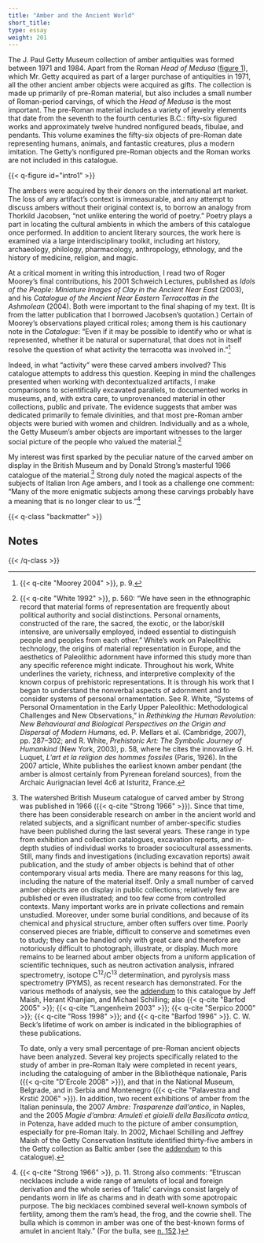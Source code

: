 ```yaml
---
title: "Amber and the Ancient World"
short_title:
type: essay
weight: 201
---
```

The J. Paul Getty Museum collection of amber antiquities was formed between 1971 and 1984. Apart from the Roman *Head of Medusa* \([figure 1](#intro1)\), which Mr. Getty acquired as part of a larger purchase of antiquities in 1971, all the other ancient amber objects were acquired as gifts. The collection is made up primarily of pre-Roman material, but also includes a small number of Roman-period carvings, of which the *Head of Medusa* is the most important. The pre-Roman material includes a variety of jewelry elements that date from the seventh to the fourth centuries B.C.: fifty-six figured works and approximately twelve hundred nonfigured beads, fibulae, and pendants. This volume examines the fifty-six objects of pre-Roman date representing humans, animals, and fantastic creatures, plus a modern imitation. The Getty’s nonfigured pre-Roman objects and the Roman works are not included in this catalogue.

{{< q-figure id="intro1" >}}

The ambers were acquired by their donors on the international art market. The loss of any artifact’s context is immeasurable, and any attempt to discuss ambers without their original context is, to borrow an analogy from Thorkild Jacobsen, “not unlike entering the world of poetry.” Poetry plays a part in locating the cultural ambients in which the ambers of this catalogue once performed. In addition to ancient literary sources, the work here is examined via a large interdisciplinary toolkit, including art history, archaeology, philology, pharmacology, anthropology, ethnology, and the history of medicine, religion, and magic.

At a critical moment in writing this introduction, I read two of Roger Moorey’s final contributions, his 2001 Schweich Lectures, published as *Idols of the People: Miniature Images of Clay in the Ancient Near East* (2003), and his *Catalogue of the Ancient Near Eastern Terracottas in the Ashmolean* (2004). Both were important to the final shaping of my text. (It is from the latter publication that I borrowed Jacobsen’s quotation.) Certain of Moorey’s observations played critical roles; among them is his cautionary note in the *Catalogue*: “Even if it may be possible to identify who or what is represented, whether it be natural or supernatural, that does not in itself resolve the question of what activity the terracotta was involved in.”[^1]

Indeed, in what “activity” were these carved ambers involved? This catalogue attempts to address this question. Keeping in mind the challenges presented when working with decontextualized artifacts, I make comparisons to scientifically excavated parallels, to documented works in museums, and, with extra care, to unprovenanced material in other collections, public and private. The evidence suggests that amber was dedicated primarily to female divinities, and that most pre-Roman amber objects were buried with women and children. Individually and as a whole, the Getty Museum’s amber objects are important witnesses to the larger social picture of the people who valued the material.[^2]

My interest was first sparked by the peculiar nature of the carved amber on display in the British Museum and by Donald Strong’s masterful 1966 catalogue of the material.[^3] Strong duly noted the magical aspects of the subjects of Italian Iron Age ambers, and I took as a challenge one comment: “Many of the more enigmatic subjects among these carvings probably have a meaning that is no longer clear to us.”[^4]

{{< q-class "backmatter" >}}
## Notes
{{< /q-class >}}

[^1]: {{< q-cite "Moorey 2004" >}}, p. 9.

[^2]: {{< q-cite "White 1992" >}}, p. 560: “We have seen in the ethnographic record that material forms of representation are frequently about political authority and social distinctions. Personal ornaments, constructed of the rare, the sacred, the exotic, or the labor/skill intensive, are universally employed, indeed essential to distinguish people and peoples from each other.” White’s work on Paleolithic technology, the origins of material representation in Europe, and the aesthetics of Paleolithic adornment have informed this study more than any specific reference might indicate. Throughout his work, White underlines the variety, richness, and interpretive complexity of the known corpus of prehistoric representations. It is through his work that I began to understand the nonverbal aspects of adornment and to consider systems of personal ornamentation. See R. White, “Systems of Personal Ornamentation in the Early Upper Paleolithic: Methodological Challenges and New Observations,” in *Rethinking the Human Revolution: New Behavioural and Biological Perspectives on the Origin and Dispersal of Modern Humans*, ed. P. Mellars et al. (Cambridge, 2007), pp. 287–302; and R. White, *Prehistoric Art: The Symbolic Journey of Humankind* (New York, 2003), p. 58, where he cites the innovative G. H. Luquet, *L’art et la religion des hommes fossiles* (Paris, 1926). In the 2007 article, White publishes the earliest known amber pendant (the amber is almost certainly from Pyrenean foreland sources), from the Archaic Aurignacian level 4c6 at Isturitz, France.

[^3]: The watershed British Museum catalogue of carved amber by Strong was published in 1966 ({{< q-cite "Strong 1966" >}}). Since that time, there has been considerable research on amber in the ancient world and related subjects, and a significant number of amber-specific studies have been published during the last several years. These range in type from exhibition and collection catalogues, excavation reports, and in-depth studies of individual works to broader sociocultural assessments. Still, many finds and investigations (including excavation reports) await publication, and the study of amber objects is behind that of other contemporary visual arts media. There are many reasons for this lag, including the nature of the material itself. Only a small number of carved amber objects are on display in public collections; relatively few are published or even illustrated; and too few come from controlled contexts. Many important works are in private collections and remain unstudied. Moreover, under some burial conditions, and because of its chemical and physical structure, amber often suffers over time. Poorly conserved pieces are friable, difficult to conserve and sometimes even to study; they can be handled only with great care and therefore are notoriously difficult to photograph, illustrate, or display. Much more remains to be learned about amber objects from a uniform application of scientific techniques, such as neutron activation analysis, infrared spectrometry, isotope C<sup>12</sup>/C<sup>13</sup> determination, and pyrolysis mass spectrometry (PYMS), as recent research has demonstrated. For the various methods of analysis, see the [addendum](/techessay) to this catalogue by Jeff Maish, Herant Khanjian, and Michael Schilling; also {{< q-cite "Barfod 2005" >}}; {{< q-cite "Langenheim 2003" >}}; {{< q-cite "Serpico 2000" >}}; {{< q-cite "Ross 1998" >}}; and {{< q-cite "Barfod 1996" >}}. C. W. Beck’s lifetime of work on amber is indicated in the bibliographies of these publications.

    To date, only a very small percentage of pre-Roman ancient objects have been analyzed. Several key projects specifically related to the study of amber in pre-Roman Italy were completed in recent years, including the cataloguing of amber in the Bibliothèque nationale, Paris \({{< q-cite "D'Ercole 2008" >}}), and that in the National Museum, Belgrade, and in Serbia and Montenegro \({{< q-cite "Palavestra and Krstić 2006" >}}). In addition, two recent exhibitions of amber from the Italian peninsula, the 2007 *Ambre: Trasparenze dall’antico*, in Naples, and the 2005 *Magie d’ambra: Amuleti et gioielli della Basilicata antica*, in Potenza, have added much to the picture of amber consumption, especially for pre-Roman Italy. In 2002, Michael Schilling and Jeffrey Maish of the Getty Conservation Institute identified thirty-five ambers in the Getty collection as Baltic amber (see the [addendum](/techessay) to this catalogue).

[^4]: {{< q-cite "Strong 1966" >}}, p. 11. Strong also comments: “Etruscan necklaces include a wide range of amulets of local and foreign derivation and the whole series of ‘Italic’ carvings consist largely of pendants worn in life as charms and in death with some apotropaic purpose. The big necklaces combined several well-known symbols of fertility, among them the ram’s head, the frog, and the cowrie shell. The bulla which is common in amber was one of the best-known forms of amulet in ancient Italy.” (For the bulla, see [n. 152](../13/#fn:152).)
